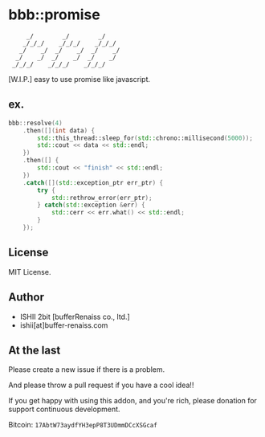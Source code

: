 # bbb::promise

```
     _/        _/        _/
    _/_/_/    _/_/_/    _/_/_/
   _/    _/  _/    _/  _/    _/
  _/    _/  _/    _/  _/    _/
 _/_/_/    _/_/_/    _/_/_/
```

[W.I.P.] easy to use promise like javascript.

## ex.

```cpp
bbb::resolve(4)
    .then([](int data) {
        std::this_thread::sleep_for(std::chrono::millisecond(5000));
        std::cout << data << std::endl;
	})
    .then([] {
        std::cout << "finish" << std::endl;
    })
    .catch([](std::exception_ptr err_ptr) {
        try {
	        std::rethrow_error(err_ptr);
        } catch(std::exception &err) {
            std::cerr << err.what() << std::endl;
        }
    });
```



## License

MIT License.

## Author

* ISHII 2bit [bufferRenaiss co., ltd.]
* ishii[at]buffer-renaiss.com

## At the last

Please create a new issue if there is a problem.

And please throw a pull request if you have a cool idea!!

If you get happy with using this addon, and you're rich, please donation for support continuous development.

Bitcoin: `17AbtW73aydfYH3epP8T3UDmmDCcXSGcaf`